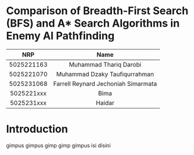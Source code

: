 # Comparison of Breadth-First Search (BFS) and A* Search Algorithms in Enemy AI Pathfinding

|    NRP     |      Name      |
| :--------: | :------------: |
| 5025221163 | Muhammad Thariq Darobi |
| 5025221070 | Muhammad Dzaky Taufiqurrahman |
| 5025231068 | Farrell Reynard Jechoniah Simarmata |
| 5025221xxx | Bima |
| 5025231xxx | Haidar |

# Introduction
gimpus gimpus gimp gimp gimpus isi disini

